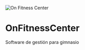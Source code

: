 ![On Fitness Center](https://www.papcstrong.com/wp-content/uploads/2016/05/Professional-Fitness-Center-Logo.png "On Fitness Center Perú") 
# OnFitnessCenter
Software de gestión para gimnasio
